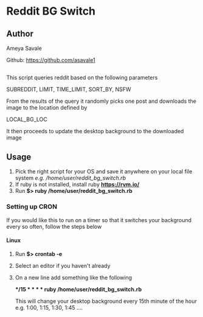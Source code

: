# Reddit BG Switch

## Author

Ameya Savale

Github: https://github.com/asavale1

##

This script queries reddit based on the following parameters

SUBREDDIT, LIMIT, TIME_LIMIT, SORT_BY, NSFW
 
From the results of the query it randomly picks one post and downloads the image to the location defined by

LOCAL_BG_LOC

It then proceeds to update the desktop background to the downloaded image

## Usage
1. Pick the right script for your OS and save it anywhere on your local file system *e.g. /home/user/reddit_bg_switch.rb*
2. If ruby is not installed, install ruby **https://rvm.io/**
3. Run **$> ruby /home/user/reddit_bg_switch.rb**

### Setting up CRON
If you would like this to run on a timer so that it switches your background every so often, follow the steps below

#### Linux
1. Run **$> crontab -e**
2. Select an editor if you haven't already
3. On a new line add something like the following

   __*/15 * * * * ruby /home/user/reddit_bg_switch.rb__
   
   This will change your desktop background every 15th minute of the hour e.g. 1:00, 1:15, 1:30, 1:45 ....
